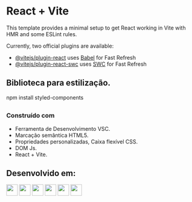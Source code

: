 # React + Vite

This template provides a minimal setup to get React working in Vite with HMR and some ESLint rules.

Currently, two official plugins are available:

- [@vitejs/plugin-react](https://github.com/vitejs/vite-plugin-react/blob/main/packages/plugin-react/README.md) uses [Babel](https://babeljs.io/) for Fast Refresh
- [@vitejs/plugin-react-swc](https://github.com/vitejs/vite-plugin-react-swc) uses [SWC](https://swc.rs/) for Fast Refresh

## Biblioteca para estilização.

npm install styled-components

##

### Construído com

- Ferramenta de Desenvolvimento VSC.
- Marcação semântica HTML5.
- Propriedades personalizadas, Caixa flexível CSS.
- DOM Js.
- React + Vite.

## Desenvolvido em:

<div>
  <img src="https://cdn.jsdelivr.net/gh/devicons/devicon@latest/icons/vscode/vscode-original.svg" width="30px"/>
  <img src="https://cdn.jsdelivr.net/gh/devicons/devicon/icons/html5/html5-original.svg" width="30px"/>
  <img src="https://cdn.jsdelivr.net/gh/devicons/devicon/icons/css3/css3-original.svg" width="30px"/>
  <img src="https://cdn.jsdelivr.net/gh/devicons/devicon/icons/javascript/javascript-plain.svg" width="30px"/>
   <img src="https://cdn.jsdelivr.net/gh/devicons/devicon/icons/react/react-original.svg" width="30px"/>
  <img src="https://cdn.jsdelivr.net/gh/devicons/devicon@latest/icons/vitejs/vitejs-original.svg" width="30px"/>
</div>
